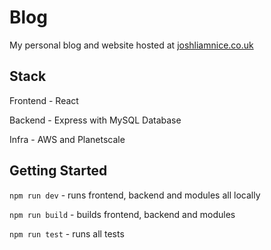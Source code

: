 # Blog

My personal blog and website hosted at [joshliamnice.co.uk](joshliamnice.co.uk)

## Stack

Frontend - React

Backend - Express with MySQL Database

Infra - AWS and Planetscale


## Getting Started

`npm run dev` - runs frontend, backend and modules all locally 

`npm run build` - builds frontend, backend and modules 

`npm run test` - runs all tests

